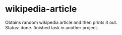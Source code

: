# wikipedia-article
Obtains random wikipedia article and then prints it out.<br>
Status: done. finished task in another project.
